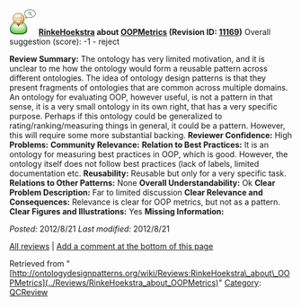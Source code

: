 [![](../images/thumb/2/29/Reviewer.png/48px-Reviewer.png)](../Image/Reviewer.png "Reviewer.png")
__[RinkeHoekstra](../User/RinkeHoekstra "User:RinkeHoekstra") about [OOPMetrics](../Submissions/OOPMetrics "Submissions:OOPMetrics") (Revision ID: [11169](../Submissions/OOPMetrics@oldid=11169 "http://ontologydesignpatterns.org/wiki/Submissions:OOPMetrics?oldid=11169"))__
Overall suggestion (score): -1 - reject




 __Review Summary:__ The ontology has very limited motivation, and it is unclear to me how the ontology would form a reusable pattern across different ontologies. The idea of ontology design patterns is that they present fragments of ontologies that are common across multiple domains. An ontology for evaluating OOP, however useful, is not a pattern in that sense, it is a very small ontology in its own right, that has a very specific purpose. Perhaps if this ontology could be generalized to rating/ranking/measuring things in general, it could be a pattern. However, this will require some more substantial backing.
__Reviewer Confidence:__ High
__Problems:__ 
__Community Relevance:__ 
__Relation to Best Practices:__ It is an ontology for measuring best practices in OOP, which is good. However, the ontology itself does not follow best practices (lack of labels, limited documentation etc.
__Reusability:__ Reusable but only for a very specific task.
__Relations to Other Patterns:__ None
__Overall Understandability:__ Ok
__Clear Problem Description:__ Far to limited discussion
__Clear Relevance and Consequences:__ Relevance is clear for OOP metrics, but not as a pattern.
__Clear Figures and Illustrations:__ Yes
__Missing Information:__ 

_Posted:_ 2012/8/21 _Last modified:_ 2012/8/21



[All reviews](../Reviews/Main "Reviews:Main") | [Add a comment at the bottom of this page](index.php@title=Odp%253AAdd_comment&target=../Reviews/RinkeHoekstra_about_OOPMetrics#New_comment "http://ontologydesignpatterns.org/wiki/index.php?title=Odp:Add_comment&target=Reviews:RinkeHoekstra_about_OOPMetrics#New_comment")


Retrieved from "[http://ontologydesignpatterns.org/wiki/Reviews:RinkeHoekstra\_about\_OOPMetrics](../Reviews/RinkeHoekstra_about_OOPMetrics)"
 [Category](http://ontologydesignpatterns.org/wiki/Special:Categories "Special:Categories"): [QCReview](../Category/QCReview "Category:QCReview")